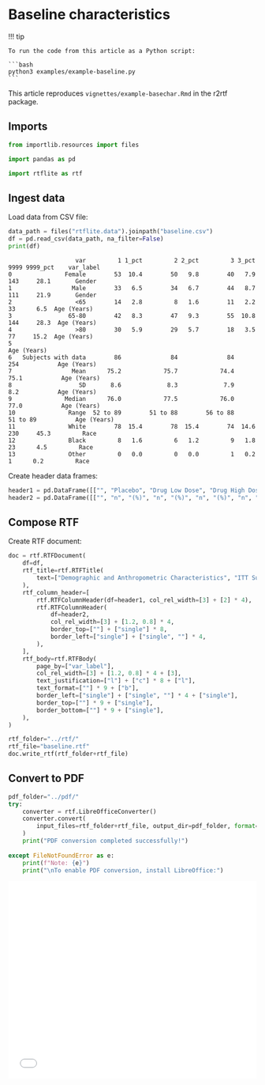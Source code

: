 # Baseline characteristics


<!-- `.md` and `.py` files are generated from the `.qmd` file. Please edit that file. -->

!!! tip

    To run the code from this article as a Python script:

    ```bash
    python3 examples/example-baseline.py
    ```

This article reproduces `vignettes/example-basechar.Rmd` in the r2rtf
package.

## Imports

``` python
from importlib.resources import files

import pandas as pd

import rtflite as rtf
```

## Ingest data

Load data from CSV file:

``` python
data_path = files("rtflite.data").joinpath("baseline.csv")
df = pd.read_csv(data_path, na_filter=False)
print(df)
```

                       var         1 1_pct         2 2_pct         3 3_pct      9999 9999_pct    var_label
    0               Female        53  10.4        50   9.8        40   7.9       143     28.1       Gender
    1                 Male        33   6.5        34   6.7        44   8.7       111     21.9       Gender
    2                  <65        14   2.8         8   1.6        11   2.2        33      6.5  Age (Years)
    3                65-80        42   8.3        47   9.3        55  10.8       144     28.3  Age (Years)
    4                  >80        30   5.9        29   5.7        18   3.5        77     15.2  Age (Years)
    5                                                                                          Age (Years)
    6   Subjects with data        86              84              84             254           Age (Years)
    7                 Mean      75.2            75.7            74.4            75.1           Age (Years)
    8                   SD       8.6             8.3             7.9             8.2           Age (Years)
    9               Median      76.0            77.5            76.0            77.0           Age (Years)
    10               Range  52 to 89        51 to 88        56 to 88        51 to 89           Age (Years)
    11               White        78  15.4        78  15.4        74  14.6       230     45.3         Race
    12               Black         8   1.6         6   1.2         9   1.8        23      4.5         Race
    13               Other         0   0.0         0   0.0         1   0.2         1      0.2         Race

Create header data frames:

``` python
header1 = pd.DataFrame([["", "Placebo", "Drug Low Dose", "Drug High Dose", "Total"]])
header2 = pd.DataFrame([["", "n", "(%)", "n", "(%)", "n", "(%)", "n", "(%)"]])
```

## Compose RTF

Create RTF document:

``` python
doc = rtf.RTFDocument(
    df=df,
    rtf_title=rtf.RTFTitle(
        text=["Demographic and Anthropometric Characteristics", "ITT Subjects"]
    ),
    rtf_column_header=[
        rtf.RTFColumnHeader(df=header1, col_rel_width=[3] + [2] * 4),
        rtf.RTFColumnHeader(
            df=header2,
            col_rel_width=[3] + [1.2, 0.8] * 4,
            border_top=[""] + ["single"] * 8,
            border_left=["single"] + ["single", ""] * 4,
        ),
    ],
    rtf_body=rtf.RTFBody(
        page_by=["var_label"],
        col_rel_width=[3] + [1.2, 0.8] * 4 + [3],
        text_justification=["l"] + ["c"] * 8 + ["l"],
        text_format=[""] * 9 + ["b"],
        border_left=["single"] + ["single", ""] * 4 + ["single"],
        border_top=[""] * 9 + ["single"],
        border_bottom=[""] * 9 + ["single"],
    ),
)
```

``` python
rtf_folder="../rtf/"
rtf_file="baseline.rtf"
doc.write_rtf(rtf_folder+rtf_file)
```

## Convert to PDF

``` python
pdf_folder="../pdf/"
try:
    converter = rtf.LibreOfficeConverter()
    converter.convert(
        input_files=rtf_folder+rtf_file, output_dir=pdf_folder, format="pdf", overwrite=True
    )
    print("PDF conversion completed successfully!")
    
except FileNotFoundError as e:
    print(f"Note: {e}")
    print("\nTo enable PDF conversion, install LibreOffice:")
```

<embed src="./pdf/baseline.pdf" style="width:100%; height:400px" type="application/pdf">
